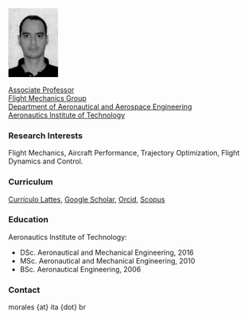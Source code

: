 <img src="/assets/images/foto-RG-CPF-Mauricio-Morales-atual-P&B.jpg" width="100">

[Associate Professor](http://www.ita.br/~mauriciomorales)  
[Flight Mechanics Group](https://sites.google.com/view/labnewconcepts/flight-physics)  
[Department of Aeronautical and Aerospace Engineering](http://www.ita.br/aer)  
[Aeronautics Institute of Technology](http://www.ita.br/~mauriciomorales)

### Research Interests
Flight Mechanics, Aircraft Performance, Trajectory Optimization, Flight Dynamics and Control.

### Curriculum
[Currículo Lattes](http://lattes.cnpq.br/9213259689156118), [Google Scholar](https://scholar.google.com/citations?user=syECR14AAAAJ&hl), [Orcid](https://orcid.org/0000-0002-2911-9238), [Scopus](https://www.scopus.com/authid/detail.uri?authorId=57191905807)

### Education
Aeronautics Institute of Technology:
- DSc. Aeronautical and Mechanical Engineering, 2016
- MSc. Aeronautical and Mechanical Engineering, 2010
- BSc. Aeronautical Engineering, 2006

### Contact
morales {at} ita {dot} br
